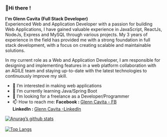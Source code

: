 <h3>👋Hi there !</h3> 

<b>I'm Glenn Cavita (Full Stack Developer)</b> <br/>
Experienced Web and Application Developer with a passion for building Web Applications, I have gained valuable experience in JavaScript, ReactJs, NodeJs, Express and MySQL through various projects. My 3 years of experience in the field has provided me with a strong foundation in full stack development, with a focus on creating scalable and maintainable solutions.

In my current role as a Web and Application Developer, I am responsible for designing and implementing features in a web platform collaboration with an AGILE team and staying up-to-date with the latest technologies to continuously improve my skill.

- 👀 I’m interested in making web applications
- 🌱 I’m currently learning Java/Spring Boot
- 💞️ I’m looking for a freelance as a Developer/Programmer
- 📫 How to reach me:
  <b>Facebook : </b> <a href="https://www.facebook.com/glenn.cavita/">Glenn Cavita - FB </a></br>
  <b>LinkedIn : </b> <a href="https://www.linkedin.com/in/glenn-cavita-9a3691217/"> Glenn Cavita -LinkedIn </a>

<!---
Glenn0805/Glenn0805 is a ✨ special ✨ repository because its `README.md` (this file) appears on your GitHub profile.
You can click the Preview link to take a look at your changes.
--->
[![Anurag’s github stats](https://github-readme-stats.vercel.app/api?username=glenn0805)](https://github.com/glenn0805)
<br/>
<br/>
[![Top Langs](https://github-readme-stats.vercel.app/api/top-langs/?username=glenn0805&layout=compact)](https://github.com/glenn0805)
